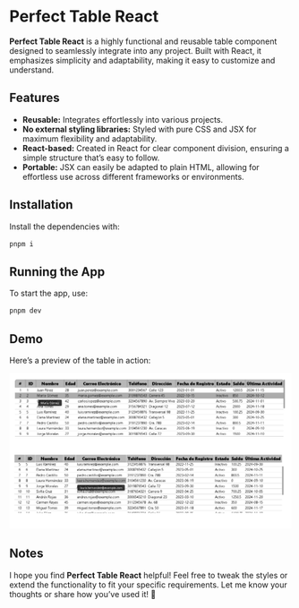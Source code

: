 # Perfect Table React

**Perfect Table React** is a highly functional and reusable table component designed to seamlessly integrate into any project. Built with React, it emphasizes simplicity and adaptability, making it easy to customize and understand.  

## Features

- **Reusable:** Integrates effortlessly into various projects.  
- **No external styling libraries:** Styled with pure CSS and JSX for maximum flexibility and adaptability.  
- **React-based:** Created in React for clear component division, ensuring a simple structure that’s easy to follow.  
- **Portable:** JSX can easily be adapted to plain HTML, allowing for effortless use across different frameworks or environments.  

## Installation

Install the dependencies with:  

```bash
pnpm i
```

## Running the App

To start the app, use:  

```bash
pnpm dev
```

## Demo

Here’s a preview of the table in action:  

![Perfect Table Demo](public/demo-image.png)  

## Notes

I hope you find **Perfect Table React** helpful! Feel free to tweak the styles or extend the functionality to fit your specific requirements. Let me know your thoughts or share how you’ve used it! 🚀